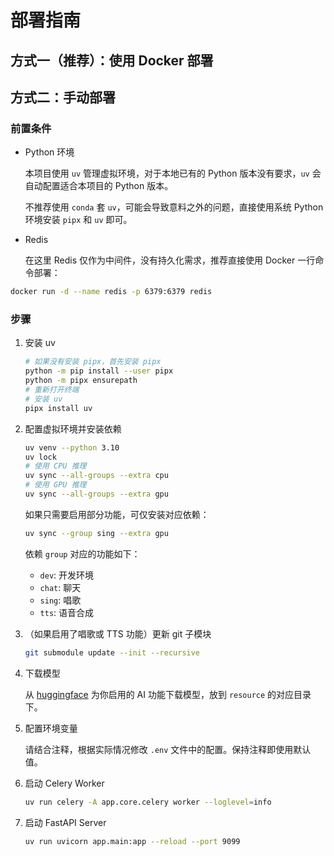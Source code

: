 # 部署指南

## 方式一（推荐）：使用 Docker 部署

## 方式二：手动部署

### 前置条件

- Python 环境

    本项目使用 `uv` 管理虚拟环境，对于本地已有的 Python 版本没有要求，`uv` 会自动配置适合本项目的 Python 版本。

    不推荐使用 `conda` 套 `uv`，可能会导致意料之外的问题，直接使用系统 Python 环境安装 `pipx` 和 `uv` 即可。

- Redis

    在这里 Redis 仅作为中间件，没有持久化需求，推荐直接使用 Docker 一行命令部署：

```bash
docker run -d --name redis -p 6379:6379 redis
```

### 步骤

1. 安装 uv

    ```bash
    # 如果没有安装 pipx，首先安装 pipx
    python -m pip install --user pipx
    python -m pipx ensurepath
    # 重新打开终端
    # 安装 uv
    pipx install uv
    ```

2. 配置虚拟环境并安装依赖

    ```bash
    uv venv --python 3.10
    uv lock
    # 使用 CPU 推理
    uv sync --all-groups --extra cpu
    # 使用 GPU 推理
    uv sync --all-groups --extra gpu
    ```

    如果只需要启用部分功能，可仅安装对应依赖：

    ```bash
    uv sync --group sing --extra gpu
    ```

    依赖 `group` 对应的功能如下：

    - `dev`: 开发环境
    - `chat`: 聊天
    - `sing`: 唱歌
    - `tts`: 语音合成

3. （如果启用了唱歌或 TTS 功能）更新 git 子模块

    ```bash
    git submodule update --init --recursive
    ```

4. 下载模型

    从 [huggingface](https://huggingface.co/pallasbot/Pallas-Bot/tree/main) 为你启用的 AI 功能下载模型，放到 `resource` 的对应目录下。

5. 配置环境变量

    请结合注释，根据实际情况修改 `.env` 文件中的配置。保持注释即使用默认值。

6. 启动 Celery Worker

    ```bash
    uv run celery -A app.core.celery worker --loglevel=info
    ```

7. 启动 FastAPI Server

    ```bash
    uv run uvicorn app.main:app --reload --port 9099
    ```
